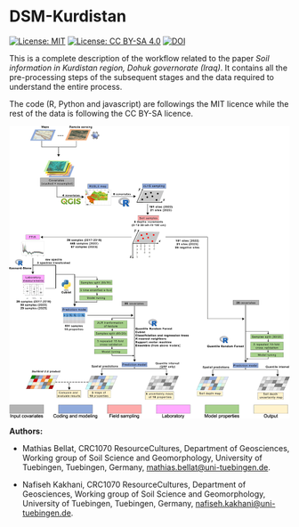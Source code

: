 # DSM-Kurdistan

[![License:
MIT](https://img.shields.io/badge/License-MIT-yellow.svg)](https://opensource.org/licenses/MIT)
[![License: CC BY-SA
4.0](https://img.shields.io/badge/License-CC_BY--SA_4.0-lightgrey.svg)](https://creativecommons.org/licenses/by-sa/4.0/)
[![DOI](https://fdat.uni-tuebingen.de/badge/DOI/10.57754/FDAT.e2k10-sf012.svg)](https://doi.org/10.57754/FDAT.e2k10-sf012)

This is a complete description of the workflow related to the paper
*Soil information in Kurdistan region, Dohuk governorate (Iraq)*. It
contains all the pre-processing steps of the subsequent stages and the
data required to understand the entire process.

The code (R, Python and javascript) are followings the MIT licence while the rest of the data is following the CC BY-SA licence.

<img src="docs/images/Figure_02.jpg" align="center" />

**Authors:**

-   Mathias Bellat, CRC1070 ResourceCultures, Department of Geosciences,
    Working group of Soil Science and Geomorphology, University of
    Tuebingen, Tuebingen, Germany, <mathias.bellat@uni-tuebingen.de>.

-   Nafiseh Kakhani, CRC1070 ResourceCultures, Department of
    Geosciences, Working group of Soil Science and Geomorphology,
    University of Tuebingen, Tuebingen, Germany,
    <nafiseh.kakhani@uni-tuebingen.de>.
